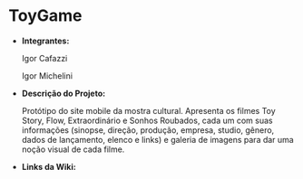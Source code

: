 # ToyGame
* **Integrantes:**
  
  Igor Cafazzi
  
  Igor Michelini

* **Descrição do Projeto:**
  
  Protótipo do site mobile da mostra cultural. Apresenta os filmes Toy Story, Flow, Extraordinário e Sonhos Roubados, cada um com suas informações (sinopse, direção, produção, empresa, studio, gênero, dados de lançamento, elenco e links) e galeria de imagens para dar uma noção visual de cada filme.

  
* **Links da Wiki:**
